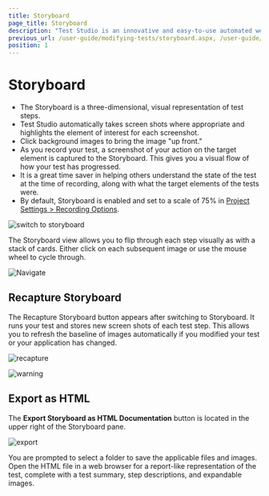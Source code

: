 ```yaml
---
title: Storyboard
page_title: Storyboard
description: "Test Studio is an innovative and easy-to-use automated web, WPF and load testing solution. Test Studio tests support essential technologies like ASP.NET AJAX, Silverlight, PHP and MVC. HTML5, Testing framework, functional testing, performance testing, load testing, exploratory testing, manual testing."
previous_url: /user-guide/modifying-tests/storyboard.aspx, /user-guide/modifying-tests/storyboard
position: 1
---
```

# Storyboard


- The Storyboard is a three-dimensional, visual representation of test steps.
- Test Studio automatically takes screen shots where appropriate and highlights the element of interest for each screenshot.
- Click background images to bring the image "up front."
- As you record your test, a screenshot of your action on the target element is captured to the Storyboard. This gives you a visual flow of how your test has progressed.
- It is a great time saver in helping others understand the state of the test at the time of recording, along with what the target elements of the tests were.
- By default, Storyboard is enabled and set to a scale of 75% in <a href="/features/project-settings/recording-options" target="_blank">Project Settings > Recording Options</a>.

![switch to storyboard][1]

The Storyboard view allows you to flip through each step visually as with a stack of cards. Either click on each subsequent image or use the mouse wheel to cycle through.

![Navigate][2]

## Recapture Storyboard

The Recapture Storyboard button appears after switching to Storyboard. It runs your test and stores new screen shots of each test step. This allows you to refresh the baseline of images automatically if you modified your test or your application has changed.

![recapture][3]


![warning][10]

## Export as HTML

The **Export Storyboard as HTML Documentation** button is located in the upper right of the Storyboard pane.

![export][4]

You are prompted to select a folder to save the applicable files and images. Open the HTML file in a web browser for a report-like representation of the test, complete with a test summary, step descriptions, and expandable images.

[1]: /img/features/test-maintenance/storyboard/fig1.png
[2]: /img/features/test-maintenance/storyboard/fig2.png
[3]: /img/features/test-maintenance/storyboard/fig3.png
[4]: /img/features/test-maintenance/storyboard/fig4.png
[5]: /img/features/test-maintenance/storyboard/fig5.png
[6]: /img/features/test-maintenance/storyboard/fig6.png
[7]: /img/features/test-maintenance/storyboard/fig7.png
[8]: /img/features/test-maintenance/storyboard/fig8.png
[9]: /img/features/test-maintenance/storyboard/fig9.png
[10]: /img/features/test-maintenance/storyboard/fig10.png
[11]: /img/features/test-maintenance/storyboard/fig11.png


